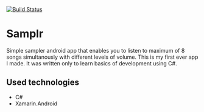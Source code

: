 [![Build Status](https://dev.azure.com/ilikedzimi/Samplr/_apis/build/status/szymenn.Samplr?branchName=master)](https://dev.azure.com/ilikedzimi/Samplr/_build/latest?definitionId=12&branchName=master)
# Samplr
Simple sampler android app that enables you to listen to maximum of 8 songs simultanously with different levels of volume. 
This is my first ever app I made. It was written only to learn basics of development using C#.
## Used technologies
- C#
- Xamarin.Android
